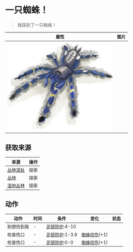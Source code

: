 # 一只蜘蛛！  
> 我踩到了一只蜘蛛！  
  
  属性  |   图片   
 ----  |  ----:   
   |  ![](Sprite/Spider.png)   
  
## 获取来源  
来源  |  操作  
----  |  ----  
[丛林深处](DeepJungle.md)  |  探索  
[丛林](Jungle.md)  |  探索  
[湿地丛林](Wetlands.md)  |  探索  
## 动作  
动作  |  时间  |  条件  |  变化  |  状态  
----  |  ----  |  ----  |  ----  |  ----  
别想伤到我<br>  |  -  |  [足部防护](FootProtection.md):4-10  |    |    
检查伤口<br>  |  -  |  [足部防护](FootProtection.md):1-3.9  |  [蜘蛛咬伤](W_SpiderBite.md)(+1)<br>  |    
检查伤口<br>  |  -  |  [足部防护](FootProtection.md):0-0  |  [蜘蛛咬伤](W_SpiderBite.md)(+1)<br>  |    
